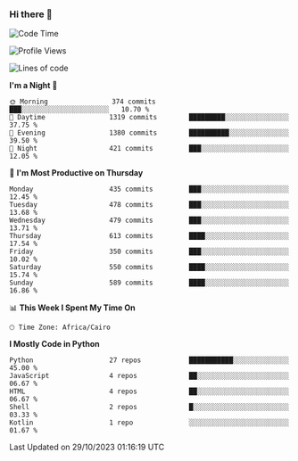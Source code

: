 ### Hi there 👋

<!--
**AMR-KELEG/AMR-KELEG** is a ✨ _special_ ✨ repository because its `README.md` (this file) appears on your GitHub profile.

Here are some ideas to get you started:

- 🔭 I’m currently working on ...
- 🌱 I’m currently learning ...
- 👯 I’m looking to collaborate on ...
- 🤔 I’m looking for help with ...
- 💬 Ask me about ...
- 📫 How to reach me: ...
- 😄 Pronouns: ...
- ⚡ Fun fact: ...
-->

<!--START_SECTION:waka-->
![Code Time](http://img.shields.io/badge/Code%20Time-0%20secs-blue)

![Profile Views](http://img.shields.io/badge/Profile%20Views-0-blue)

![Lines of code](https://img.shields.io/badge/From%20Hello%20World%20I%27ve%20Written-20.7%20million%20lines%20of%20code-blue)

**I'm a Night 🦉** 

```text
🌞 Morning                374 commits         ███░░░░░░░░░░░░░░░░░░░░░░   10.70 % 
🌆 Daytime                1319 commits        █████████░░░░░░░░░░░░░░░░   37.75 % 
🌃 Evening                1380 commits        ██████████░░░░░░░░░░░░░░░   39.50 % 
🌙 Night                  421 commits         ███░░░░░░░░░░░░░░░░░░░░░░   12.05 % 
```
📅 **I'm Most Productive on Thursday** 

```text
Monday                   435 commits         ███░░░░░░░░░░░░░░░░░░░░░░   12.45 % 
Tuesday                  478 commits         ███░░░░░░░░░░░░░░░░░░░░░░   13.68 % 
Wednesday                479 commits         ███░░░░░░░░░░░░░░░░░░░░░░   13.71 % 
Thursday                 613 commits         ████░░░░░░░░░░░░░░░░░░░░░   17.54 % 
Friday                   350 commits         ███░░░░░░░░░░░░░░░░░░░░░░   10.02 % 
Saturday                 550 commits         ████░░░░░░░░░░░░░░░░░░░░░   15.74 % 
Sunday                   589 commits         ████░░░░░░░░░░░░░░░░░░░░░   16.86 % 
```


📊 **This Week I Spent My Time On** 

```text
🕑︎ Time Zone: Africa/Cairo
```

**I Mostly Code in Python** 

```text
Python                   27 repos            ███████████░░░░░░░░░░░░░░   45.00 % 
JavaScript               4 repos             ██░░░░░░░░░░░░░░░░░░░░░░░   06.67 % 
HTML                     4 repos             ██░░░░░░░░░░░░░░░░░░░░░░░   06.67 % 
Shell                    2 repos             █░░░░░░░░░░░░░░░░░░░░░░░░   03.33 % 
Kotlin                   1 repo              ░░░░░░░░░░░░░░░░░░░░░░░░░   01.67 % 
```




 Last Updated on 29/10/2023 01:16:19 UTC
<!--END_SECTION:waka-->
